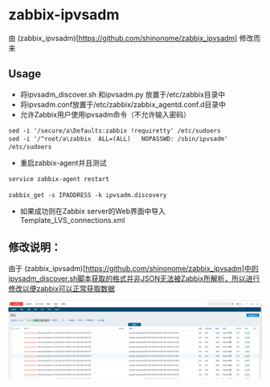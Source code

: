 zabbix-ipvsadm
====
由 (zabbix_ipvsadm)[https://github.com/shinonome/zabbix_ipvsadm] 修改而来

Usage
----
* 将ipvsadm_discover.sh 和ipvsadm.py 放置于/etc/zabbix目录中
* 将ipvsadm.conf放置于/etc/zabbix/zabbix_agentd.conf.d目录中
* 允许Zabbix用户使用ipvsadm命令（不允许输入密码）
```
sed -i '/secure/a\Defaults:zabbix !requiretty' /etc/sudoers
sed -i '/^root/a\zabbix  ALL=(ALL)   NOPASSWD: /sbin/ipvsadm' /etc/sudoers

```
* 重启zabbix-agent并且测试
```
service zabbix-agent restart

zabbix_get -s IPADDRESS -k ipvsadm.discovery
```
* 如果成功则在Zabbix server的Web界面中导入Template_LVS_connections.xml

修改说明：
----
由于 (zabbix_ipvsadm)[https://github.com/shinonome/zabbix_ipvsadm]中的ipvsadm_discover.sh脚本获取的格式并非JSON无法被Zabbix所解析，所以进行修改以便zabbix可以正常获取数据

![](ipvsadm.png)
